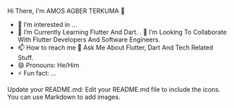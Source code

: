    Hi There, I'm AMOS AGBER TERKUMA 👋
- 👀 I’m interested in ...
- 🌱 I’m Currently Learning Flutter And Dart.
.  🤝 I’m Looking To Collaborate With Flutter Developers And Software Engineers.
- 📫 How to reach me
  📝 Ask Me About Flutter, Dart And Tech Related Stuff.
- 😄 Pronouns: He/Him
- ⚡ Fun fact: ...

Update your README.md: Edit your README.md file to include the icons. You can use Markdown to add images.
  

<!---
TerkumaAmos/TerkumaAmos is a ✨ special ✨ repository because its `README.md` (this file) appears on your GitHub profile.
You can click the Preview link to take a look at your changes.
--->
